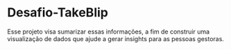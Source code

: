 # Desafio-TakeBlip
Esse projeto visa sumarizar essas informações, a fim de construir uma visualização de dados que ajude a gerar insights para as pessoas gestoras.
